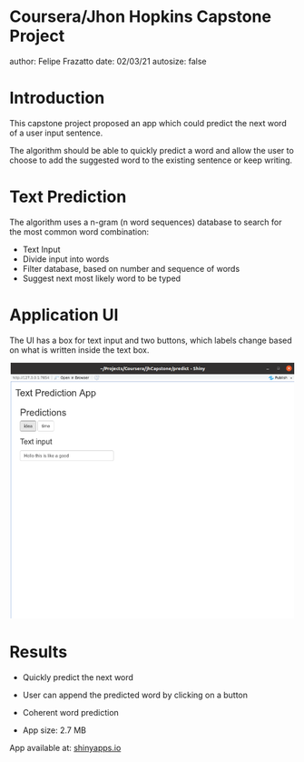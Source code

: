 Coursera/Jhon Hopkins Capstone Project
========================================================
author: Felipe Frazatto
date: 02/03/21
autosize: false

Introduction
========================================================

This capstone project proposed an app which could predict the next word of a
user input sentence.

The algorithm should be able to quickly predict a word and allow the user to
choose to add the suggested word to the existing sentence or keep writing.



Text Prediction
========================================================

The algorithm uses a n-gram (n word sequences) database to search for the most
common word combination:

- Text Input
- Divide input into words
- Filter database, based on number and sequence of words
- Suggest next most likely word to be typed



Application UI
========================================================

The UI has a box for text input and two buttons, which labels change based
on what is written inside the text box.

<div align="center">
<img src="predict_app.png" width=500>
</div>


Results
========================================================

- Quickly predict the next word

- User can append the predicted word by clicking on a button

- Coherent word prediction

- App size: 2.7 MB


App available at: [shinyapps.io](http://ffrazatto.shinyapps.io/predict)







